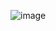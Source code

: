 ![image](https://github.com/BalakumarBalasundaram/DrivingLicense/assets/13875254/e55d836d-5dda-48bd-84bd-33fdec4aec34)

